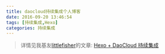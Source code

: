 ```yaml
---
title: daocloud持续集成个人博客
date: 2016-09-20 13:46:54
tags: [持续集成,Hexo]
categories: 持续集成
---
```

>详情见我基友[littlefisher](http://littlefisher.coding.me)的文章:  [Hexo + DaoCloud 持续集成](http://littlefisher.coding.me/2016/09/20/Hexo%20+%20DaoCloud%20%E6%8C%81%E7%BB%AD%E9%9B%86%E6%88%90/)